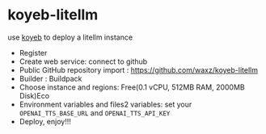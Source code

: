 # koyeb-litellm

use [koyeb](https://app.koyeb.com) to deploy a litellm instance
- Register
- Create web service: connect to github
- Public GitHub repository import : https://github.com/waxz/koyeb-litellm
- Builder :  Buildpack
- Choose instance and regions: Free(0.1 vCPU, 512MB RAM, 2000MB Disk)Eco
- Environment variables and files2 variables: set your `OPENAI_TTS_BASE_URL` and `OPENAI_TTS_API_KEY`
- Deploy, enjoy!!!